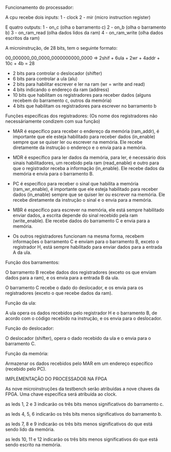 Funcionamento do processador:

A cpu recebe dois inputs:
1 - clock
2 - mir (micro instruction register)

E quatro outputs:
1 - on_c (olha o barramento c)
2 - on_b (olha o barramento b)
3 - on_ram_read (olha dados lidos da ram)
4 - on_ram_write (olha dados escritos da ram)

A microinstrução, de 28 bits, tem o seguinte formato:

00_000000_00_0000_0000000000_0000 => 2shif + 6ula + 2wr + 4addr + 10c + 4b = 28

- 2 bits para controlar o deslocador (shifter)
- 6 bits para controlar a ula (alu)
- 2 bits para habilitar escrever e ler na ram (wr = write and read)
- 4 bits indicando o endereço da ram (address)
- 10 bits que habilitam os registradores para receber dados (alguns recebem do barramento c, outros da memória)
- 4 bits que habilitam os registradores para escrever no barramento b

Funções específicas dos registradores:
(Os nome dos registradores não necessáriamente condizem com sua função)

- MAR é específico para receber o endereço da memória (ram_addr), é importante que ele esteja habilitado para receber dados (in_enable) sempre que se quiser ler ou escrever na memória. Ele recebe diretamente da instrução o endereço e o envia para a memória.

- MDR é específico para ler dados da memória, para ler, é necessário dois sinais habilitadores, um recebido pela ram (read_enable) e outro para que o registrador receba a informação (in_enable). Ele recebe dados da memória e envia para o barramento B.

- PC é específico para receber o sinal que habilita a memória (ram_wr_enable), é importante que ele esteja habilitado para receber dados (in_enable) sempre que se quiser ler ou escrever na memória. Ele recebe diretamente da instrução o sinal e o envia para a memória.

- MBR é específico para escrever na memória, ele está sempre habilitado enviar dados, a escrita depende do sinal recebido pela ram (write_enable). Ele recebe dados do barramento C e envia para a memória.

- Os outros registradores funcionam na mesma forma, recebem informações o barramento C e enviam para o barramento B, exceto o registrador H, está sempre habilitado para enviar dados para a entrada A da ula.

Função dos barramentos:

O barramento B recebe dados dos registradores (exceto os que enviam dados para a ram), e os envia para a entrada B da ula.

O barramento C recebe o dado do deslocador, e os envia para os registradores (exceto o que recebe dados da ram).

Função da ula:

A ula opera os dados recebidos pelo registrador H e o barramento B, de acordo com o código recebido na instrução, e os envia para o deslocador.

Função do deslocador:

O deslocador (shifter), opera o dado recebido da ula e o envia para o barramento C.

Função da memória:

Armazenar os dados recebidos pelo MAR em um endereço específico (recebido pelo PC).

IMPLEMENTAÇÃO DO PROCESSADOR NA FPGA

As nove microinstruções da testbench serão atribuídas a nove chaves da FPGA.
Uma chave específica será atribuída ao clock.

as leds 1, 2 e 3 indicarão os três bits menos significativos do barramento c.

as leds 4, 5, 6 indicarão os três bits menos significativos do barramento b.

as leds 7, 8 e 9 indicarão os três bits menos significativos do que está sendo lido da memória.

as leds 10, 11 e 12 indicarão os três bits menos significativos do que está sendo escrito na memória.